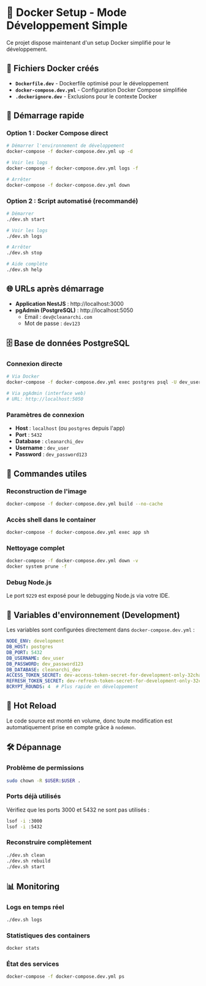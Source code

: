 # 🐳 Docker Setup - Mode Développement Simple

Ce projet dispose maintenant d'un setup Docker simplifié pour le développement.

## 📁 Fichiers Docker créés

- **`Dockerfile.dev`** - Dockerfile optimisé pour le développement
- **`docker-compose.dev.yml`** - Configuration Docker Compose simplifiée
- **`.dockerignore.dev`** - Exclusions pour le contexte Docker

## 🚀 Démarrage rapide

### Option 1 : Docker Compose direct
```bash
# Démarrer l'environnement de développement
docker-compose -f docker-compose.dev.yml up -d

# Voir les logs
docker-compose -f docker-compose.dev.yml logs -f

# Arrêter
docker-compose -f docker-compose.dev.yml down
```

### Option 2 : Script automatisé (recommandé)
```bash
# Démarrer
./dev.sh start

# Voir les logs
./dev.sh logs

# Arrêter
./dev.sh stop

# Aide complète
./dev.sh help
```

## 🌐 URLs après démarrage

- **Application NestJS** : http://localhost:3000
- **pgAdmin (PostgreSQL)** : http://localhost:5050
  - Email : `dev@cleanarchi.com`
  - Mot de passe : `dev123`

## 🗄️ Base de données PostgreSQL

### Connexion directe
```bash
# Via Docker
docker-compose -f docker-compose.dev.yml exec postgres psql -U dev_user -d cleanarchi_dev

# Via pgAdmin (interface web)
# URL: http://localhost:5050
```

### Paramètres de connexion
- **Host** : `localhost` (ou `postgres` depuis l'app)
- **Port** : `5432`
- **Database** : `cleanarchi_dev`
- **Username** : `dev_user`
- **Password** : `dev_password123`

## 🔧 Commandes utiles

### Reconstruction de l'image
```bash
docker-compose -f docker-compose.dev.yml build --no-cache
```

### Accès shell dans le container
```bash
docker-compose -f docker-compose.dev.yml exec app sh
```

### Nettoyage complet
```bash
docker-compose -f docker-compose.dev.yml down -v
docker system prune -f
```

### Debug Node.js
Le port `9229` est exposé pour le debugging Node.js via votre IDE.

## 📝 Variables d'environnement (Development)

Les variables sont configurées directement dans `docker-compose.dev.yml` :

```yaml
NODE_ENV: development
DB_HOST: postgres
DB_PORT: 5432
DB_USERNAME: dev_user
DB_PASSWORD: dev_password123
DB_DATABASE: cleanarchi_dev
ACCESS_TOKEN_SECRET: dev-access-token-secret-for-development-only-32chars
REFRESH_TOKEN_SECRET: dev-refresh-token-secret-for-development-only-32chars
BCRYPT_ROUNDS: 4  # Plus rapide en développement
```

## 🔄 Hot Reload

Le code source est monté en volume, donc toute modification est automatiquement prise en compte grâce à `nodemon`.

## 🛠️ Dépannage

### Problème de permissions
```bash
sudo chown -R $USER:$USER .
```

### Ports déjà utilisés
Vérifiez que les ports 3000 et 5432 ne sont pas utilisés :
```bash
lsof -i :3000
lsof -i :5432
```

### Reconstruire complètement
```bash
./dev.sh clean
./dev.sh rebuild
./dev.sh start
```

## 📊 Monitoring

### Logs en temps réel
```bash
./dev.sh logs
```

### Statistiques des containers
```bash
docker stats
```

### État des services
```bash
docker-compose -f docker-compose.dev.yml ps
```
